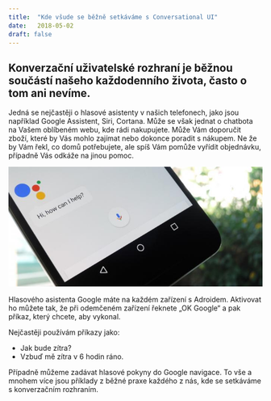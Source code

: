 ```yaml
---
title:  "Kde všude se běžně setkáváme s Conversational UI"
date:   2018-05-02
draft: false
---
```


## Konverzační uživatelské rozhraní je běžnou součástí našeho každodenního života, často o tom ani nevíme.

Jedná se nejčastěji o hlasové asistenty v našich telefonech, jako jsou například Google Assistent, Siri, Cortana. Může se však jednat o chatbota na Vašem oblíbeném webu, kde rádi nakupujete. Může Vám doporučit zboží, které by Vás mohlo zajímat nebo dokonce poradit s nákupem. Ne že by Vám řekl, co domů potřebujete, ale spíš Vám pomůže vyřídit objednávku, případně Vás odkáže na jinou pomoc.

![Google Assistent](image.jpg)


Hlasového asistenta Google máte na každém zařízení s Adroidem. Aktivovat ho můžete tak, že při odemčeném zařízení řeknete „OK Google“ a pak příkaz, který chcete, aby vykonal.

Nejčastěji používám příkazy jako:

- Jak bude zítra?
- Vzbuď mě zítra v 6 hodin ráno.

Případně můžeme zadávat hlasové pokyny do Google navigace.
To vše a mnohem více jsou příklady z běžné praxe každého z nás, kde se setkáváme s konverzačním rozhraním.
